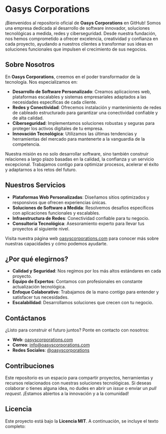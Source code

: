 # Oasys Corporations

¡Bienvenidos al repositorio oficial de **Oasys Corporations** en GitHub! Somos una empresa dedicada al desarrollo de software innovador, soluciones tecnológicas a medida, redes y ciberseguridad. Desde nuestra fundación, nos hemos comprometido a ofrecer excelencia, creatividad y confianza en cada proyecto, ayudando a nuestros clientes a transformar sus ideas en soluciones funcionales que impulsen el crecimiento de sus negocios.

## Sobre Nosotros

En **Oasys Corporations**, creemos en el poder transformador de la tecnología. Nos especializamos en:

- **Desarrollo de Software Personalizado**: Creamos aplicaciones web, plataformas escalables y sistemas empresariales adaptados a las necesidades específicas de cada cliente.
- **Redes y Conectividad**: Ofrecemos instalación y mantenimiento de redes de cableado estructurado para garantizar una conectividad confiable y de alta calidad.
- **Ciberseguridad**: Implementamos soluciones robustas y seguras para proteger los activos digitales de tu empresa.
- **Innovación Tecnológica**: Utilizamos las últimas tendencias y herramientas del mercado para mantenerte a la vanguardia de la competencia.

Nuestra misión es no solo desarrollar software, sino también construir relaciones a largo plazo basadas en la calidad, la confianza y un servicio excepcional. Trabajamos contigo para optimizar procesos, acelerar el éxito y adaptarnos a los retos del futuro.

## Nuestros Servicios

- **Plataformas Web Personalizadas**: Diseñamos sitios optimizados y responsivos que ofrecen experiencias únicas.
- **Soluciones de Software a Medida**: Resolvemos desafíos específicos con aplicaciones funcionales y escalables.
- **Infraestructura de Redes**: Conectividad confiable para tu negocio.
- **Consultoría Tecnológica**: Asesoramiento experto para llevar tus proyectos al siguiente nivel.

Visita nuestra página web [oasyscorporations.com](https://oasyscorporations.com) para conocer más sobre nuestras capacidades y cómo podemos ayudarte.

## ¿Por qué elegirnos?

- **Calidad y Seguridad**: Nos regimos por los más altos estándares en cada proyecto.
- **Equipo de Expertos**: Contamos con profesionales en constante actualización tecnológica.
- **Enfoque Colaborativo**: Trabajamos de la mano contigo para entender y satisfacer tus necesidades.
- **Escalabilidad**: Desarrollamos soluciones que crecen con tu negocio.

## Contáctanos

¿Listo para construir el futuro juntos? Ponte en contacto con nosotros:

- **Web**: [oasyscorporations.com](https://oasyscorporations.com)
- **Correo**: [info@oasyscorporations.com](mailto:info@oasyscorporations.com)
- **Redes Sociales**: [@oasyscorporations](https://www.instagram.com/oasyscorporations/)

## Contribuciones

Este repositorio es un espacio para compartir proyectos, herramientas y recursos relacionados con nuestras soluciones tecnológicas. Si deseas colaborar o tienes alguna idea, no dudes en abrir un *issue* o enviar un *pull request*. ¡Estamos abiertos a la innovación y a la comunidad!

## Licencia

Este proyecto está bajo la **Licencia MIT**. A continuación, se incluye el texto completo:
